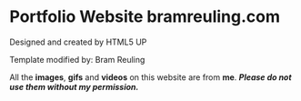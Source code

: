 # Portfolio Website bramreuling.com

Designed and created by HTML5 UP

Template modified by: Bram Reuling

All the **images**, **gifs** and **videos** on this website are from **me**. **_Please do not use them without my permission._**
